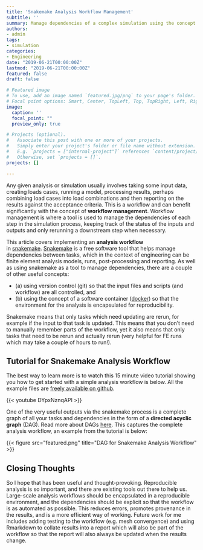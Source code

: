 ```yaml
---
title: 'Snakemake Analysis Workflow Management'
subtitle: ''
summary: Manage dependencies of a complex simulation using the concept of Directed Acyclic Graphs
authors:
- admin
tags:
- simulation
categories:
- Engineering
date: "2019-06-21T00:00:00Z"
lastmod: "2019-06-21T00:00:00Z"
featured: false
draft: false

# Featured image
# To use, add an image named `featured.jpg/png` to your page's folder.
# Focal point options: Smart, Center, TopLeft, Top, TopRight, Left, Right, BottomLeft, Bottom, BottomRight
image:
  caption: ''
  focal_point: ""
  preview_only: true

# Projects (optional).
#   Associate this post with one or more of your projects.
#   Simply enter your project's folder or file name without extension.
#   E.g. `projects = ["internal-project"]` references `content/project/deep-learning/index.md`.
#   Otherwise, set `projects = []`.
projects: []

---
```


Any given analysis or simulation usually involves taking some input data, creating loads cases, running a model, processing results, perhaps combining load cases into load combinations and then reporting on the results against the acceptance criteria. This is a workflow and can benefit significantly with the concept of **workflow management**. Workflow management is where a tool is used to manage the dependencies of each step in the simulation process, keeping track of the status of the inputs and outputs and only rerunning a downstream step when necessary.

This article covers implementing an **analysis workflow** in [snakemake](https://snakemake.readthedocs.io/en/stable/). [Snakemake](https://snakemake.readthedocs.io/en/stable/) is a free software tool that helps manage dependencies between tasks, which in the context of engineering can be finite element analysis models, runs, post-processing and reporting. As well as using snakemake as a tool to manage dependencies, there are a couple of other useful concepts:

- (a) using version control (git) so that the input files and scripts (and workflow) are all controlled, and
- (b) using the concept of a software container ([docker](https://www.docker.com/)) so that the environment for the analysis is encapsulated for reproducibility.

Snakemake means that only tasks which need updating are rerun, for example if the input to that task is updated. This means that you don’t need to manually remember parts of the workflow, yet it also means that only tasks that need to be rerun and actually rerun (very helpful for FE runs which may take a couple of hours to run!).

## Tutorial for Snakemake Analysis Workflow

The best way to learn more is to watch this 15 minute video tutorial showing you how to get started with a simple analysis workflow is below. All the example files are [freely available on github](https://github.com/nickjstevens/analysis-workflow).

{{< youtube DYpxNznqAPI >}}

One of the very useful outputs via the snakemake process is a complete graph of all your tasks and dependencies in the form of a **directed acyclic graph** (DAG). Read more about DAGs [here](https://en.wikipedia.org/wiki/Directed_acyclic_graph). This captures the complete analysis workflow, an example from the tutorial is below:

{{< figure src="featured.png" title="DAG for Snakemake Analysis Workflow" >}}

## Closing Thoughts

So I hope that has been useful and thought-provoking. Reproducible analysis is so important, and there are existing tools out there to help us. Large-scale analysis workflows should be encapsulated in a reproducible environment, and the dependencies should be explicit so that the workflow is as automated as possible. This reduces errors, promotes provenance in the results, and is a more efficient way of working. Future work for me includes adding testing to the workflow (e.g. mesh convergence) and using Rmarkdown to collate results into a report which will also be part of the workflow so that the report will also always be updated when the results change.
